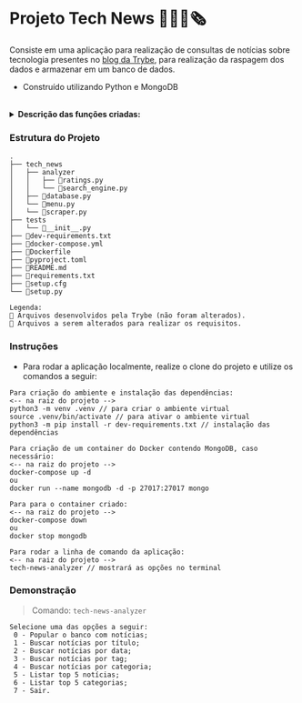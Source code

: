 # Projeto Tech News 👨🏻‍💻🗞

Consiste em uma aplicação para realização de consultas de notícias sobre tecnologia presentes no [blog da Trybe](https://blog.betrybe.com/), para realização da raspagem dos dados e armazenar em um banco de dados.

* Construído utilizando Python e MongoDB

<br />

<details>
  <summary><strong>Descrição das funções criadas:</strong></summary><br />

| Função | Descrição | Localização |
|---|---|---|
| `fetch` | Responsável por realizar a requisição do conteúdo `HTML` | `tech_news/scraper.py` |
| `scrape_updates` | Responsável por coletar todos os links das páginas de notícias | `tech_news/scraper.py` |
| `scrape_next_page_link` | Responsável por coletar o link da próxima página de notícias | `tech_news/scraper.py` |  
| `scrape_news` | Responsável por coletar as informações de uma notícia | `tech_news/scraper.py` |  
| `get_tech_news` | Responsável por combinar as funções acima para realizar a raspagem de dados e armazenadamento das informações no banco de dados | `tech_news/scraper.py` |  
| `search_by_title` | A partir dos dados presentes no banco, retorna a busca por título | `tech_news/analyzer/search_engine.py` |
| `search_by_date` | A partir dos dados presentes no banco, retorna a busca por data | `tech_news/analyzer/search_engine.py` |  
| `search_by_tag` | A partir dos dados presentes no banco, retorna a busca pela tag informada | `tech_news/analyzer/search_engine.py` | 
| `search_by_category` | A partir dos dados presentes no banco, retorna a busca pela categoria informada | `tech_news/analyzer/search_engine.py` |
| `top_5_news` | A partir dos dados presentes no banco, retorna as cinco notícias mais populares | `tech_news/analyzer/ratings.py` |
| `top_5_categories` | A partir dos dados presentes no banco, retorna as cinco categorias com mais ocorrências | `tech_news/analyzer/ratings.py` |
| `analyzer_menu` | A partir das funções criadas, retorna as informações mediante a solicitação pela linha de comando | `tech_news/menu.py` |
</details>


### Estrutura do Projeto

```
.
├── tech_news
│   ├── analyzer
│   │   ├── 🔹ratings.py
│   │   └── 🔹search_engine.py
│   ├── 🔸database.py
│   └── 🔹menu.py
│   └── 🔹scraper.py
├── tests
│   └── 🔸__init__.py
├── 🔸dev-requirements.txt
├── 🔸docker-compose.yml
├── 🔸Dockerfile
├── 🔸pyproject.toml
├── 🔸README.md
├── 🔸requirements.txt
├── 🔸setup.cfg
└── 🔸setup.py

Legenda:
🔸 Arquivos desenvolvidos pela Trybe (não foram alterados).
🔹 Arquivos a serem alterados para realizar os requisitos.

```


### Instruções

- Para rodar a aplicação localmente, realize o clone do projeto e utilize os comandos a seguir:

```
Para criação do ambiente e instalação das dependências:
<-- na raiz do projeto -->
python3 -m venv .venv // para criar o ambiente virtual
source .venv/bin/activate // para ativar o ambiente virtual
python3 -m pip install -r dev-requirements.txt // instalação das dependências

Para criação de um container do Docker contendo MongoDB, caso necessário:
<-- na raiz do projeto -->
docker-compose up -d
ou
docker run --name mongodb -d -p 27017:27017 mongo

Para para o container criado:
<-- na raiz do projeto -->
docker-compose down
ou
docker stop mongodb

Para rodar a linha de comando da aplicação:
<-- na raiz do projeto -->
tech-news-analyzer // mostrará as opções no terminal
```

### Demonstração

> Comando: `tech-news-analyzer`

```
Selecione uma das opções a seguir:
 0 - Popular o banco com notícias;
 1 - Buscar notícias por título;
 2 - Buscar notícias por data;
 3 - Buscar notícias por tag;
 4 - Buscar notícias por categoria;
 5 - Listar top 5 notícias;
 6 - Listar top 5 categorias;
 7 - Sair.
```

